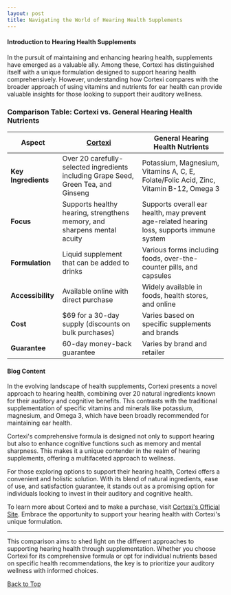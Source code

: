 ```yaml
---
layout: post
title: Navigating the World of Hearing Health Supplements
---
```


#### Introduction to Hearing Health Supplements

In the pursuit of maintaining and enhancing hearing health, supplements have emerged as a valuable ally. Among these, Cortexi has distinguished itself with a unique formulation designed to support hearing health comprehensively. However, understanding how Cortexi compares with the broader approach of using vitamins and nutrients for ear health can provide valuable insights for those looking to support their auditory wellness.

### Comparison Table: Cortexi vs. General Hearing Health Nutrients

| **Aspect**                | [**Cortexi**](https://acc13ao1x-gtlapzwm8154ducc.hop.clickbank.net)                                                                 | **General Hearing Health Nutrients**                                      |
|---------------------------|----------------------------------------------------------------------------|---------------------------------------------------------------------------|
| **Key Ingredients**       | Over 20 carefully-selected ingredients including Grape Seed, Green Tea, and Ginseng | Potassium, Magnesium, Vitamins A, C, E, Folate/Folic Acid, Zinc, Vitamin B-12, Omega 3 |
| **Focus**                 | Supports healthy hearing, strengthens memory, and sharpens mental acuity  | Supports overall ear health, may prevent age-related hearing loss, supports immune system |
| **Formulation**           | Liquid supplement that can be added to drinks                             | Various forms including foods, over-the-counter pills, and capsules      |
| **Accessibility**         | Available online with direct purchase                                     | Widely available in foods, health stores, and online                     |
| **Cost**                  | $69 for a 30-day supply (discounts on bulk purchases)                     | Varies based on specific supplements and brands                           |
| **Guarantee**             | 60-day money-back guarantee                                               | Varies by brand and retailer                                              |

#### Blog Content

In the evolving landscape of health supplements, Cortexi presents a novel approach to hearing health, combining over 20 natural ingredients known for their auditory and cognitive benefits. This contrasts with the traditional supplementation of specific vitamins and minerals like potassium, magnesium, and Omega 3, which have been broadly recommended for maintaining ear health.

Cortexi's comprehensive formula is designed not only to support hearing but also to enhance cognitive functions such as memory and mental sharpness. This makes it a unique contender in the realm of hearing supplements, offering a multifaceted approach to wellness.

For those exploring options to support their hearing health, Cortexi offers a convenient and holistic solution. With its blend of natural ingredients, ease of use, and satisfaction guarantee, it stands out as a promising option for individuals looking to invest in their auditory and cognitive health.

To learn more about Cortexi and to make a purchase, visit [Cortexi's Official Site](https://acc13ao1x-gtlapzwm8154ducc.hop.clickbank.net). Embrace the opportunity to support your hearing health with Cortexi's unique formulation.

---

This comparison aims to shed light on the different approaches to supporting hearing health through supplementation. Whether you choose Cortexi for its comprehensive formula or opt for individual nutrients based on specific health recommendations, the key is to prioritize your auditory wellness with informed choices.

[Back to Top](#blog-post-navigating-the-world-of-hearing-health-supplements)
